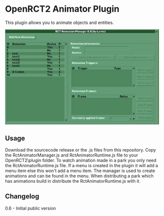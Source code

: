 # OpenRCT2 Animator Plugin

This plugin allows you to animate objects and entities.

![Screenshot](https://github.com/autosysops/RCTAnimator/raw/main/screenshot.png "Screenshot")

## Usage

Download the sourcecode release or the .js files from this repository.
Copy the RctAnimatorManager.js and RctAnimatorRuntime.js file to your OpenRCT2\plugin folder.
To watch animation made in a park you only need the RctAnimatorRuntime.js file. If a menu is created in the plugin it will add a menu item else this won't add a menu item.
The manager is used to create animations and can be found in the menu.
When distributing a park which has animations build in distribute the RctAnimatorRuntime.js with it.

## Changelog

0.6 - Initial public version
